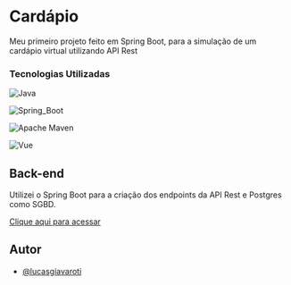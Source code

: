 
# Cardápio 

Meu primeiro projeto feito em Spring Boot, para a simulação de um cardápio virtual utilizando API Rest




### Tecnologias Utilizadas

![Java](https://img.shields.io/badge/java-%23ED8B00.svg?style=for-the-badge&logo=openjdk&logoColor=white)  

![Spring_Boot](https://img.shields.io/badge/Spring_Boot-6DB33F?style=for-the-badge&logo=spring-boot&logoColor=white)  

![Apache Maven](https://img.shields.io/badge/Apache%20Maven-C71A36?style=for-the-badge&logo=Apache%20Maven&logoColor=white)

![Vue](https://img.shields.io/badge/Vue%20js-35495E?style=for-the-badge&logo=vuedotjs&logoColor=4FC08D)

## Back-end

Utilizei o Spring Boot para a criação dos endpoints da API Rest e Postgres como SGBD.

[Clique aqui para acessar](https://github.com/lucasgiavaroti/spring-cardapio-front-end](https://github.com/lucasgiavaroti/spring-cardapio-back-end))


## Autor

- [@lucasgiavaroti](https://www.github.com/lucasgiavaroti)
